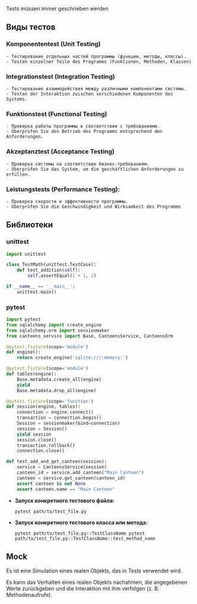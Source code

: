 
Tests müssen immer geschrieben werden
## Виды тестов
###  **Komponententest (Unit Testing)**
    - Тестирование отдельных частей программы (функции, методы, классы).
    - Testen einzelner Teile des Programms (Funktionen, Methoden, Klassen)
    
###  **Integrationstest (Integration Testing)**
    - Тестирование взаимодействия между различными компонентами системы.
    - Testen der Interaktion zwischen verschiedenen Komponenten des Systems.
    
### **Funktionstest (Functional Testing)**
    - Проверка работы программы в соответствии с требованиями.
    - Überprüfen Sie den Betrieb des Programms entsprechend den Anforderungen.
    
###  **Akzeptanztest (Acceptance Testing)**
    - Проверка системы на соответствие бизнес-требованиям.
    - Überprüfen Sie das System, um die geschäftlichen Anforderungen zu erfüllen.
    
###  **Leistungstests (Performance Testing):**
    - Проверка скорости и эффективности программы.
    - Überprüfen Sie die Geschwindigkeit und Wirksamkeit des Programms


## Библиотеки
### unittest
```python
import unittest

class TestMath(unittest.TestCase):
    def test_addition(self):
        self.assertEqual(1 + 1, 2)

if __name__ == '__main__':
    unittest.main()
```


### pytest
```python
import pytest
from sqlalchemy import create_engine
from sqlalchemy.orm import sessionmaker
from canteens_service import Base, CanteensService, CanteensOrm

@pytest.fixture(scope='module')
def engine():
    return create_engine('sqlite:///:memory:')

@pytest.fixture(scope='module')
def tables(engine):
    Base.metadata.create_all(engine)
    yield
    Base.metadata.drop_all(engine)

@pytest.fixture(scope='function')
def session(engine, tables):
    connection = engine.connect()
    transaction = connection.begin()
    Session = sessionmaker(bind=connection)
    session = Session()
    yield session
    session.close()
    transaction.rollback()
    connection.close()

def test_add_and_get_canteen(session):
    service = CanteensService(session)
    canteen_id = service.add_canteen("Main Canteen")
    canteen = service.get_canteen(canteen_id)
    assert canteen is not None
    assert canteen.name == "Main Canteen"

```

- **Запуск конкретного тестового файла:**
    
    `pytest path/to/test_file.py`
    
- **Запуск конкретного тестового класса или метода:**
    
	`pytest path/to/test_file.py::TestClassName pytest` 
	`path/to/test_file.py::TestClassName::test_method_name`


## Mock
Es  ist eine Simulation eines realen Objekts, das in Tests verwendet wird.

Es kann das Verhalten eines realen Objekts nachahmen, die angegebenen Werte zurückgeben und die Interaktion mit ihm verfolgen (z. B. Methodenaufrufe).